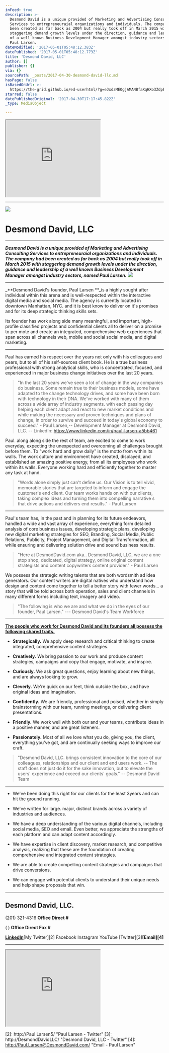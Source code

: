 ```yaml
---
inFeed: true
description: >-
  Desmond David is a unique provided of Marketing and Advertising Consulting
  Services to entrepreneuraial organizations and individuals. The company had
  been created as far back as 2004 but really took off in March 2015 with
  staggering demand growth levels under the direction, guidance and leadership
  of a well known Business Development Manager amongst industry sectors, named
  Paul Larsen.
dateModified: '2017-05-01T05:48:12.383Z'
datePublished: '2017-05-01T05:48:12.773Z'
title: 'Desmond David, LLC'
author: []
publisher: {}
via: {}
sourcePath: _posts/2017-04-30-desmond-david-llc.md
hasPage: false
isBasedOnUrl: >-
  https://the-grid.github.io/ed-userhtml/?g=eJxdzMEOgjAMANBfaXqHXo3ZdpEjR3-gjiIzDMhaXPh7TfRgPL_kOYY4s6pHq8lMSmMpy5wWQZiKjB4ns03PRF9v45qpE83rMnT8TEPfXzBcq4gp3A74I0ccwGksaTNgPZYIWqJHom1mG9eS29-4puH-jtqHIsSJi4p53G1sThgcfZrwAtHNQBo
starred: false
datePublishedOriginal: '2017-04-30T17:17:45.822Z'
_type: MediaObject

---
```

<iframe src="https://the-grid.github.io/ed-userhtml/?g=eJxdzMEOgjAMANBfaXqHXo3ZdpEjR3-gjiIzDMhaXPh7TfRgPL_kOYY4s6pHq8lMSmMpy5wWQZiKjB4ns03PRF9v45qpE83rMnT8TEPfXzBcq4gp3A74I0ccwGksaTNgPZYIWqJHom1mG9eS29-4puH-jtqHIsSJi4p53G1sThgcfZrwAtHNQBo" height="244" style=""></iframe>

---

![](https://the-grid-user-content.s3-us-west-2.amazonaws.com/c0032ecb-95c1-4ae1-9e7b-a0a67a231b11.png)

# **Desmond David, LLC**

---

_**Desmond David is a unique provided of Marketing and Advertising Consulting Services to entrepreneuraial organizations and individuals. The company had been created as far back as 2004 but really took off in March 2015 with staggering demand growth levels under the direction, guidance and leadership of a well known Business Development Manager amongst industry sectors, named Paul Larsen.**_
![](https://the-grid-user-content.s3-us-west-2.amazonaws.com/eb09d673-7ef8-4e79-b2b4-aa65ac6d885d.jpg)

---

_**Desmond David's founder, Paul Larsen **_is a highly sought after individual within this arena and is well-respected within the interactive digital media and social media. The agency is currently located in downtown Manhattan, NYC. and it is best know to deliver on it's promises and for its deep strategic thinking skills sets.

Its founder has work along side many meaningful, and important, high-profile classified projects and confidential clients all to deliver on a promise to per mote and create an integrated, comprehensive web experiences that span across all channels web, mobile and social social media, and digital marketing.

---

Paul has earned his respect over the years not only with his colleagues and pears, but to all of his self-sources client book. He is a true business professional with strong analytical skills, who is concentrated, focused, and experienced in major business change initiatives over the last 20 years.

> "In the last 20 years we've seen a lot of change in the way companies do business. Some remain true to their business models, some have adapted to the change technology drives, and some have been born with technology in their DNA. We've worked with many of them across a wide array of industry segments. with each passing day helping each client adapt and react to new market conditions and while making the necessary and proven techniques and plans of change, in order to survive and succeed in today's global economy to succeed." - Paul Larsen,-- Development Manager at Desmond David, LLC. -- LinkedIn: https://www.linkedin.com/in/paul-larsen-a5bb461

Paul. along along side the rest of team, are excited to come to work everyday, expecting the unexpected and overcoming all challenges brought before them. To "work hard and grow daily" is the motto from within its walls. The work culture and environment have created, displayed, and established an amazing positive energy, from all its employees who work within its walls. Everyone working hard and efficiently together to master any task at hand.

> "Words alone simply just can't define us. Our Vision is to tell vivid, memorable stories that are targeted to inform and engage the customer's end client. Our team works hands on with our clients, taking complex ideas and turning them into compelling narrative s that drive actions and delivers end results." - Paul Larsen

---

Paul's team has, in the past and in planning for its future endeavors, handled a wide and vast array of experience, everything form detailed analysis of core business issues, developing strategic plans, developing new digital marketing strategies for SEO, Branding, Social Media, Public Relations, Publicity, Project Management, and Digital Transformation, all while ensuring and delivering solution drive and sound business results.

> "Here at DesmodDavid.com aka.. Desmond David, LLC, we are a one stop shop, dedicated, digital strategy, online original content strategists and content copywriters content provider." - Paul Larsen

We possess the strategic writing talents that are both wordsmith ad idea generators. Our content writers are digital natives who understand how design and content come together to tell a better story with fewer words... a story that will be told across both operation, sales and client channels in many different forms including text, imagery and video.

> "The following is who we are and what we do in the eyes of our founder, Paul Larsen." ---
> Desmond David's Team Workforce

---

**[The people who work for Desmond David and its founders all possess the following shared traits.][0]**

* **Strategically.** We apply deep research and critical thinking to create integrated, comprehensive content strategies.

* **Creatively.** We bring passion to our work and produce content strategies, campaigns and copy that engage, motivate, and inspire.

* **Curiously.** We ask great questions, enjoy learning about new things, and are always looking to grow.

* **Cleverly.** We're quick on our feet, think outside the box, and have original ideas and imagination.

* **Confidently.** We are friendly, professional and poised, whether in simply brainstorming with our team, running meetings, or delivering client presentations.

* **Friendly.** We work well with both our and your teams, contribute ideas in a positive manner, and are great listeners.

* **Passionately.** Most of all we love what you do, giving you, the client, everything you've got, and are continually seeking ways to improve our craft.

> "Desmond David, LLC. brings consistent innovation to the core of our colleagues, relationships and our client and end users work. -- The staff does not just do it for the sake innovation, but to elevate the users' experience and exceed our clients' goals." -- Desmond David Team

---

* We've been doing this right for our clients for the least 3years and can hit the ground running.

* We've written for large. major, distinct brands across a variety of industries and audiences.

* We have a deep understanding of the various digital channels, including social media, SEO and email. Even better, we appreciate the strengths of each platform and can adapt content accordingly.

* We have expertise in client discovery, market research, and competitive analysis, realizing that these are the foundation of creating comprehensive and integrated content strategies.

* We are able to create compelling content strategies and campaigns that drive conversions.

* We can engage with potential clients to understand their unique needs and help shape proposals that win.

---

## **Desmond David, LLC.**

(201) 321-4316 **Office Direct \#**

( ) **Office Direct Fax \#**

**[LinkedIn][1]**[My Twitter][2] Facebook Instagram YouTube [Twitter][3]**[Email][4]**

---

<iframe src="https://the-grid.github.io/ed-userhtml/?g=eJxdzMEOgjAMANBfaXqHXo3ZdpEjR3-gjiIzDMhaXPh7TfRgPL_kOYY4s6pHq8lMSmMpy5wWQZiKjB4ns03PRF9v45qpE83rMnT8TEPfXzBcq4gp3A74I0ccwGksaTNgPZYIWqJHom1mG9eS29-4puH-jtqHIsSJi4p53G1sThgcfZrwAtHNQBo" height="244" style=""></iframe>



[0]: https://www.linkedin.com/hp/update/6263007484311539712 "My LinkedIn"
[1]: http://www.linkedin.com/company/desmond-david "Desmond David, LLC. - Linked In Business Page"
[2]: http://Paul Larsen5/ "Paul Larsen - Twitter"
[3]: http://DesmondDavidLLC/ "Desmond David, LLC - Twitter"
[4]: http://Paul.Larsen@DesmondDavid.com/ "Email - Paul Larsen"